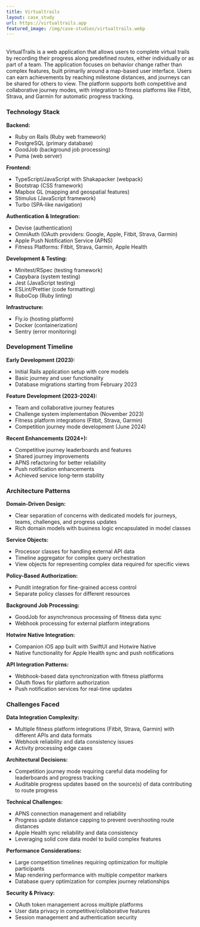 ```yaml
---
title: Virtualtrails
layout: case_study
url: https://virtualtrails.app
featured_image: /img/case-studies/virtualtrails.webp
---
```

<br>
VirtualTrails is a web application that allows users to complete virtual trails by recording their progress along predefined routes, either individually or as part of a team. The application focuses on behavior change rather than complex features, built primarily around a map-based user interface. Users can earn achievements by reaching milestone distances, and journeys can be shared for others to view. The platform supports both competitive and collaborative journey modes, with integration to fitness platforms like Fitbit, Strava, and Garmin for automatic progress tracking.

### Technology Stack

**Backend:**
- Ruby on Rails (Ruby web framework)
- PostgreSQL (primary database)
- GoodJob (background job processing)
- Puma (web server)

**Frontend:**
- TypeScript/JavaScript with Shakapacker (webpack)
- Bootstrap (CSS framework)
- Mapbox GL (mapping and geospatial features)
- Stimulus (JavaScript framework)
- Turbo (SPA-like navigation)

**Authentication & Integration:**
- Devise (authentication)
- OmniAuth (OAuth providers: Google, Apple, Fitbit, Strava, Garmin)
- Apple Push Notification Service (APNS)
- Fitness Platforms: Fitbit, Strava, Garmin, Apple Health

**Development & Testing:**
- Minitest/RSpec (testing framework)
- Capybara (system testing)
- Jest (JavaScript testing)
- ESLint/Prettier (code formatting)
- RuboCop (Ruby linting)

**Infrastructure:**
- Fly.io (hosting platform)
- Docker (containerization)
- Sentry (error monitoring)

### Development Timeline

**Early Development (2023):**
- Initial Rails application setup with core models
- Basic journey and user functionality
- Database migrations starting from February 2023

**Feature Development (2023-2024):**
- Team and collaborative journey features
- Challenge system implementation (November 2023)
- Fitness platform integrations (Fitbit, Strava, Garmin)
- Competition journey mode development (June 2024)

**Recent Enhancements (2024+):**
- Competitive journey leaderboards and features
- Shared journey improvements
- APNS refactoring for better reliability
- Push notification enhancements
- Achieved service long-term stability

### Architecture Patterns

**Domain-Driven Design:**
- Clear separation of concerns with dedicated models for journeys, teams, challenges, and progress updates
- Rich domain models with business logic encapsulated in model classes

**Service Objects:**
- Processor classes for handling external API data
- Timeline aggregator for complex query orchestration
- View objects for representing complex data required for specific views

**Policy-Based Authorization:**
- Pundit integration for fine-grained access control
- Separate policy classes for different resources

**Background Job Processing:**
- GoodJob for asynchronous processing of fitness data sync
- Webhook processing for external platform integrations

**Hotwire Native Integration:**
- Companion iOS app built with SwiftUI and Hotwire Native
- Native functionality for Apple Health sync and push notifications

**API Integration Patterns:**
- Webhook-based data synchronization with fitness platforms
- OAuth flows for platform authorization
- Push notification services for real-time updates

### Challenges Faced

**Data Integration Complexity:**
- Multiple fitness platform integrations (Fitbit, Strava, Garmin) with different APIs and data formats
- Webhook reliability and data consistency issues
- Activity processing edge cases

**Architectural Decisions:**
- Competition journey mode requiring careful data modeling for leaderboards and progress tracking
- Auditable progress updates based on the source(s) of data contributing to route progress

**Technical Challenges:**
- APNS connection management and reliability
- Progress update distance capping to prevent overshooting route distances
- Apple Health sync reliability and data consistency
- Leveraging solid core data model to build complex features

**Performance Considerations:**
- Large competition timelines requiring optimization for multiple participants
- Map rendering performance with multiple competitor markers
- Database query optimization for complex journey relationships

**Security & Privacy:**
- OAuth token management across multiple platforms
- User data privacy in competitive/collaborative features
- Session management and authentication security